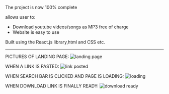 The project is now 100% complete

allows user to:
* Download youtube videos/songs as MP3 free of charge
* Website is easy to use

Built using the React.js library,html and CSS etc.

**************************************************************************************************************

PICTURES OF LANDING PAGE:
![landing page](https://github.com/Tshibanda1/Online-Youtube-to-Mp3-Downloader/assets/118852771/7ead7cb8-e46e-4012-bfba-14308d9a6cc7)


WHEN A LINK IS PASTED:
![link posted](https://github.com/Tshibanda1/Online-Youtube-to-Mp3-Downloader/assets/118852771/d400844a-5426-45d5-b6e7-6627669ef077)


WHEN SEARCH BAR IS CLICKED AND PAGE IS LOADING:
![loading](https://github.com/Tshibanda1/Online-Youtube-to-Mp3-Downloader/assets/118852771/4b856d4b-4232-4e17-b193-1c99cbc41840)


WHEN DOWNLOAD LINK IS FINALLY READY:
![download ready](https://github.com/Tshibanda1/Online-Youtube-to-Mp3-Downloader/assets/118852771/06407220-385d-4322-b8a9-5b9aee088ce0)

